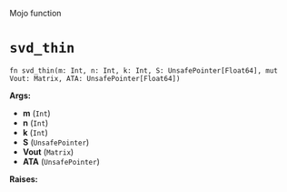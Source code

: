 Mojo function

# `svd_thin`

```mojo
fn svd_thin(m: Int, n: Int, k: Int, S: UnsafePointer[Float64], mut Vout: Matrix, ATA: UnsafePointer[Float64])
```

**Args:**

- **m** (`Int`)
- **n** (`Int`)
- **k** (`Int`)
- **S** (`UnsafePointer`)
- **Vout** (`Matrix`)
- **ATA** (`UnsafePointer`)

**Raises:**

